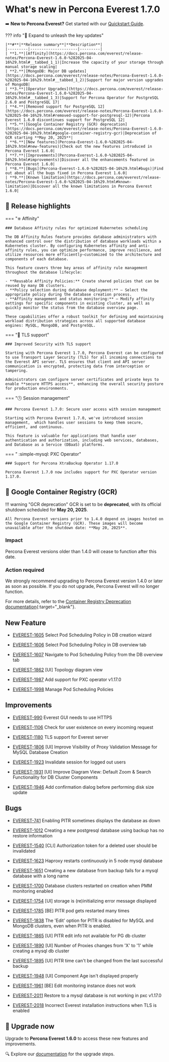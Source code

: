 # What's new in Percona Everest 1.7.0

➡️ **New to Percona Everest?** Get started with our [Quickstart Guide](https://docs.percona.com/everest/quick-install.html).


??? info "🔑 Expand to unleash the key updates"

    |**#**|**Release summary**|**Description**|
    |---------|---------------------|---------|
    | **1.**|[Affinity](https://docs.percona.com/everest/release-notes/Percona-Everest-1.6.0-%282025-04-16%29.html#__tabbed_1_1)|Increase the capacity of your storage through manual storage scaling|
    | **2.**|[MongoDB: Major DB updates](https://docs.percona.com/everest/release-notes/Percona-Everest-1.6.0-%282025-04-16%29.html#__tabbed_1_2)|Support for major version upgrades of MongoDB|
    | **3.**|[Operator Upgrades](https://docs.percona.com/everest/release-notes/Percona-Everest-1.6.0-%282025-04-16%29.html#__tabbed_1_3)|Support for Percona Operator for PostgreSQL 2.6.0 and PostgreSQL 17|
    | **4.**|[Removed support for PostgreSQL 12](https://docs.percona.com/everest/release-notes/Percona-Everest-1.6.0-%282025-04-16%29.html#removed-support-for-postgresql-12)|Percona Everest 1.6.0 discontinues support for PostgreSQL 12|
    | **5.**|[Google Container Registry (GCR) deprecation](https://docs.percona.com/everest/release-notes/Percona-Everest-1.6.0-%282025-04-16%29.html#google-container-registry-gcr)|Deprecation of GCR starting **May 20, 2025**|
    | **6.**|[New features](Percona-Everest-1.6.0-%282025-04-16%29.html#new-features)|Check out the new features introduced in Percona Everest 1.6.0|
    | **7.**|[Improvements](Percona-Everest-1.6.0-%282025-04-16%29.html#improvements)|Discover all the enhancements featured in Percona Everest 1.6.0|
    | **8.**|[Bugs](Percona-Everest-1.6.0-%282025-04-16%29.html#bugs)|Find out about all the bugs fixed in Percona Everest 1.6.0|
    | **9.**|[Known limitation](https://docs.percona.com/everest/release-notes/Percona-Everest-1.6.0-%282025-04-16%29.html#known-limitation)|Discover all the known limitations in Percona Everest 1.6.0|


## 🌟 Release highlights

===  "⎈ Affinity"


    ### Database Affinity rules for optimized Kubernetes scheduling
    
    The DB Affinity Rules feature provides database administrators with enhanced control over the distribution of database workloads within a Kubernetes cluster. By configuring Kubernetes affinity and anti-affinity rules, you can optimize performance, improve resilience, and utilize resources more efficiently—customized to the architecture and components of each database.

    This feature covers three key areas of affinity rule management throughout the database lifecycle:

    - **Reusable Affinity Policies:** Create shared policies that can be reused by many DB clusters.
    - **Policy selection during database deployment:** – Select the appropriate policy during the database creation process.
    - **Affinity management and status monitoring:** – Modify affinity settings for specific components in existing cluster, as well as quickly monitor the status from the database overview page.
    
    These capabilities offer a robust toolkit for defining and maintaining workload distribution strategies across all supported database engines: MySQL, MongoDB, and PostgreSQL.

=== "🔐 TLS support"

    ### Improved Security with TLS support

    Starting with Percona Everest 1.7.0, Percona Everest can be configured to use Transport Layer Security (TLS) for all incoming connections to the Everest API server. TLS ensures that client and API server communication is encrypted, protecting data from interception or tampering. 
    
    Administrators can configure server certificates and private keys to enable **secure HTTPS access**, enhancing the overall security posture for production environments.


=== "🕒 Session management"

    ### Percona Everest 1.7.0: Secure user access with session management

    Starting with Percona Everest 1.7.0, we've introduced session management,  which handles user sessions to keep them secure, efficient, and continuous.

    This feature is valuable for applications that handle user authentication and authorization, including web services, databases, and Database as a Service (DBaaS) platforms.


=== " :simple-mysql: PXC Operator"
    
    ### Support for Percona XtraBackup Operator 1.17.0

    Percona Everest 1.7.0 now includes support for PXC Operator version 1.17.0.


## 🛑 Google Container Registry (GCR)

!!! warning "GCR deprecation"
    GCR is set to be **deprecated**, with its official shutdown scheduled for **May 20, 2025**.

    All Percona Everest versions prior to 1.4.0 depend on images hosted on the Google Container Registry (GCR). These images will become unavailable after the shutdown date: **May 20, 2025**.

### Impact

Percona Everest versions older than 1.4.0 will cease to function after this date.

### Action required

We strongly recommend upgrading to Percona Everest version 1.4.0 or later as soon as possible. If you do not upgrade, Percona Everest will no longer function.
    
For more details, refer to the [Container Registry Deprecation documentation](https://cloud.google.com/artifact-registry/docs/transition/prepare-gcr-shutdown){:target="_blank"}.

## New Feature

- [EVEREST-1605](https://perconadev.atlassian.net/browse/EVEREST-1605) Select Pod Scheduling Policy in DB creation wizard

- [EVEREST-1606](https://perconadev.atlassian.net/browse/EVEREST-1606) Select Pod Scheduling Policy in DB overview tab

- [EVEREST-1607](https://perconadev.atlassian.net/browse/EVEREST-1607) Navigate to Pod Scheduling Policy from the DB overview tab

- [EVEREST-1862](https://perconadev.atlassian.net/browse/EVEREST-1862) \[UI\] Topology diagram view

- [EVEREST-1987](https://perconadev.atlassian.net/browse/EVEREST-1987) Add support for PXC operator v1.17.0

- [EVEREST-1998](https://perconadev.atlassian.net/browse/EVEREST-1998) Manage Pod Scheduling Policies


## Improvements

- [EVEREST-990](https://perconadev.atlassian.net/browse/EVEREST-990) Everest GUI needs to use HTTPS

- [EVEREST-1106](https://perconadev.atlassian.net/browse/EVEREST-1106) Check for user existence on every incoming request

- [EVEREST-1180](https://perconadev.atlassian.net/browse/EVEREST-1180) TLS support for Everest server

- [EVEREST-1806](https://perconadev.atlassian.net/browse/EVEREST-1806) \[UI\] Improve Visibility of Proxy Validation Message for MySQL Database Creation 

- [EVEREST-1923](https://perconadev.atlassian.net/browse/EVEREST-1923) Invalidate session for logged out users

- [EVEREST-1931](https://perconadev.atlassian.net/browse/EVEREST-1931) \[UI\] Improve Diagram View: Default Zoom & Search Functionality for DB Cluster Components

- [EVEREST-1946](https://perconadev.atlassian.net/browse/EVEREST-1946) Add confirmation dialog before performing disk size update

## Bugs

- [EVEREST-741](https://perconadev.atlassian.net/browse/EVEREST-741) Enabling PITR sometimes displays the database as down

- [EVEREST-1012](https://perconadev.atlassian.net/browse/EVEREST-1012) Creating a new postgresql database using backup has no restore information

- [EVEREST-1540](https://perconadev.atlassian.net/browse/EVEREST-1540) \[CLI\] Authorization token for a deleted user should be invalidated

- [EVEREST-1623](https://perconadev.atlassian.net/browse/EVEREST-1623) Haproxy restarts continuously in 5 node mysql database

- [EVEREST-1651](https://perconadev.atlassian.net/browse/EVEREST-1651) Creating a new database from backup fails for a mysql database with a long name

- [EVEREST-1700](https://perconadev.atlassian.net/browse/EVEREST-1700) Database clusters restarted on creation when PMM monitoring enabled

- [EVEREST-1754](https://perconadev.atlassian.net/browse/EVEREST-1754) \[UI\] storage is \(re\)initializing error message displayed

- [EVEREST-1785](https://perconadev.atlassian.net/browse/EVEREST-1785) \[BE\] PITR pod gets restarted many times

- [EVEREST-1838](https://perconadev.atlassian.net/browse/EVEREST-1838) The 'Edit' option for PITR is disabled for MySQL and MongoDB clusters, even when PITR is enabled.

- [EVEREST-1865](https://perconadev.atlassian.net/browse/EVEREST-1865) \[UI\] PITR edit info not available for PG db cluster

- [EVEREST-1890](https://perconadev.atlassian.net/browse/EVEREST-1890) \[UI\] Number of Proxies changes from 'X' to '1' while creating a mysql db cluster

- [EVEREST-1895](https://perconadev.atlassian.net/browse/EVEREST-1895) \[UI\] PITR time can't be changed from the last successful backup

- [EVEREST-1948](https://perconadev.atlassian.net/browse/EVEREST-1948) \[UI\] Component Age isn't displayed properly

- [EVEREST-1961](https://perconadev.atlassian.net/browse/EVEREST-1961) \[BE\] Edit monitoring instance does not work

- [EVEREST-2011](https://perconadev.atlassian.net/browse/EVEREST-2011) Restore to a mysql database is not working in pxc v1.17.0

- [EVEREST-2018](https://perconadev.atlassian.net/browse/EVEREST-2018) Incorrect Everest installation instructions when TLS is enabled


## :rocket: Upgrade now

Upgrade to **Percona Everest 1.6.0** to access these new features and improvements. 

:mag: Explore our [documentation](https://docs.percona.com/everest/upgrade/upgrade_with_helm.html) for the upgrade steps.
